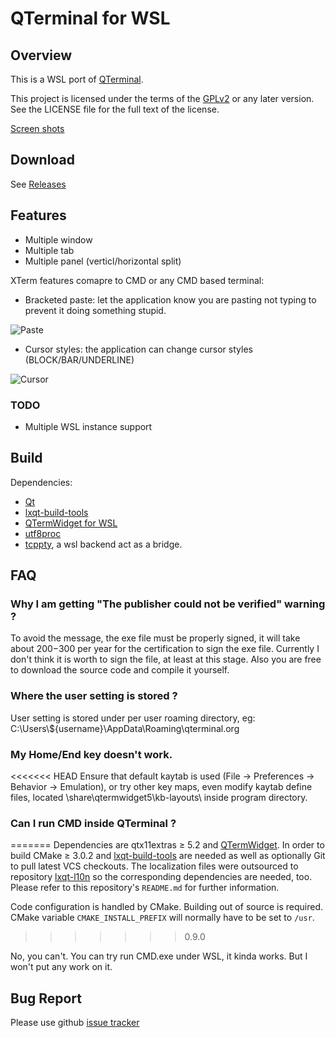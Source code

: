 # QTerminal for WSL

## Overview

This is a WSL port of [QTerminal](https://github.com/lxde/qterminal).

This project is licensed under the terms of the [GPLv2](https://www.gnu.org/licenses/gpl-2.0.en.html) or any later version. See the LICENSE file for the full text of the license.

[Screen shots](https://imgur.com/a/VMXp1)

## Download

See [Releases](https://github.com/kghost/qterminal/releases)

## Features

 * Multiple window
 * Multiple tab
 * Multiple panel (verticl/horizontal split)

XTerm features comapre to CMD or any CMD based terminal:

 * Bracketed paste: let the application know you are pasting not typing to prevent it doing something stupid.

![Paste](https://raw.githubusercontent.com/kghost/qterminal/assets/paste.gif)

 * Cursor styles: the application can change cursor styles (BLOCK/BAR/UNDERLINE)

![Cursor](https://raw.githubusercontent.com/kghost/qterminal/assets/cursor.gif)

### TODO

 * Multiple WSL instance support

## Build

Dependencies:

 * [Qt](https://www.qt.io)
 * [lxqt-build-tools](https://github.com/kghost/lxqt-build-tools)
 * [QTermWidget for WSL](https://github.com/kghost/qtermwidget)
 * [utf8proc](https://github.com/kghost/utf8proc)
 * [tcppty](https://github.com/kghost/tcppty), a wsl backend act as a bridge.

## FAQ

### Why I am getting "The publisher could not be verified" warning ?

To avoid the message, the exe file must be properly signed, it will take about $200-$300 per year for the certification to sign the exe file. Currently I don't think it is worth to sign the file, at least at this stage. Also you are free to download the source code and compile it yourself.

### Where the user setting is stored ?

User setting is stored under per user roaming directory, eg: C:\\Users\\${username}\\AppData\\Roaming\\qterminal.org

### My Home/End key doesn't work.

<<<<<<< HEAD
Ensure that default kaytab is used (File -> Preferences -> Behavior -> Emulation), or try other key maps, even modify kaytab define files, located \share\qtermwidget5\kb-layouts\ inside program directory.

### Can I run CMD inside QTerminal ?
=======
Dependencies are qtx11extras ≥ 5.2 and [QTermWidget](https://github.com/lxqt/qtermwidget).
In order to build CMake ≥ 3.0.2 and [lxqt-build-tools](https://github.com/lxqt/lxqt-build-tools) are needed as well as optionally Git to pull latest VCS checkouts. The localization files were outsourced to repository [lxqt-l10n](https://github.com/lxqt/lxqt-l10n) so the corresponding dependencies are needed, too. Please refer to this repository's `README.md` for further information.

Code configuration is handled by CMake. Building out of source is required. CMake variable `CMAKE_INSTALL_PREFIX` will normally have to be set to `/usr`.
>>>>>>> 0.9.0

No, you can't. You can try run CMD.exe under WSL, it kinda works. But I won't put any work on it.

## Bug Report

Please use github [issue tracker](https://github.com/kghost/qterminal/issues)
